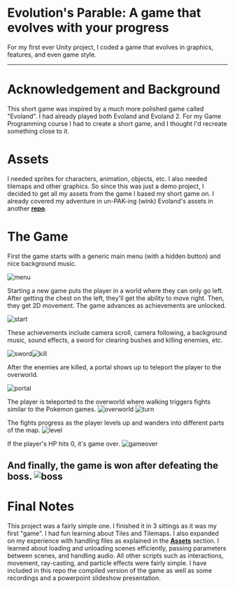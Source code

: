 # Evolution's Parable: A game that evolves with your progress

For my first ever Unity project, I coded a game that evolves in graphics, features, and even game style.  

---
# Acknowledgement and Background

This short game was inspired by a much more polished game called "Evoland". I had already played both Evoland and Evoland 2. For my Game Programming course I had to create a short game, and I thought I'd recreate something close to it.

# <a name="assets"></a>Assets
I needed sprites for characters, animation, objects, etc. I also needed tilemaps and other graphics. So since this was just a demo project, I decided to get all my assets from the game I based my short game on.
I already covered my adventure in un-PAK-ing (wink) Evoland's assets in another [**repo**](https://github.com/JamilHaidar/PAK-unpacker).

# The Game
First the game starts with a generic main menu (with a hidden button) and nice background music.

![menu](./images/menu.png)

Starting a new game puts the player in a world where they can only go left. After getting the chest on the left, they'll get the ability to move right. Then, they get 2D movement. The game advances as achievements are unlocked.

![start](./images/start.png)

These achievements include camera scroll, camera following, a background music, sound effects, a sword for clearing bushes and killing enemies, etc.

![sword](./images/sword.png)![kill](./images/kill.png)

After the enemies are killed, a portal shows up to teleport the player to the overworld.

![portal](./images/portal.png)

The player is teleported to the overworld where walking triggers fights similar to the Pokemon games.
![overworld](./images/overworld.png)
![turn](./images/turn.png)

The fights progress as the player levels up and wanders into different parts of the map.
![level](./images/level.png)

If the player's HP hits 0, it's game over.
![gameover](./images/gameover.png)

And finally, the game is won after defeating the boss.
![boss](./images/boss.png)
---
# Final Notes
This project was a fairly simple one. I finished it in 3 sittings as it was my first "game". I had fun learning about Tiles and Tilemaps. I also expanded on my experience with handling files as explained in the [**Assets**](#assets) section. I learned about loading and unloading scenes efficiently, passing parameters between scenes, and handling audio. All other scripts such as interactions, movement, ray-casting, and particle effects were fairly simple. 
I have included in this repo the compiled version of the game as well as some recordings and a powerpoint slideshow presentation.
